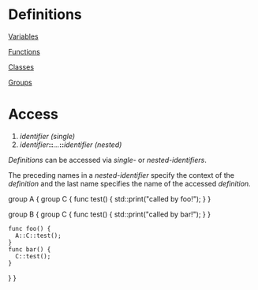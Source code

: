 # Definitions

[Variables](Definitions/Variables.md)

[Functions](Definitions/Functions.md)

[Classes](Definitions/Classes.md)

[Groups](Definitions/Groups.md)

# Access

1. _identifier (single)_
2. _identifier_**::**_…_**::**_identifier (nested)_

_Definitions_ can be accessed via _single-_ or _nested-identifiers_.

The preceding names in a _nested-identifier_ specify the context of the _definition_ and the last name specifies the name of the accessed _definition._


group A {
  group C {
    func test() {
      std::print("called by foo!");
    }
  }
  
  group B {
    group C {
      func test() {
        std::print("called by bar!");
      }
    }
    
    func foo() {
      A::C::test();
    }
    func bar() {
      C::test();
    }
  }
}
